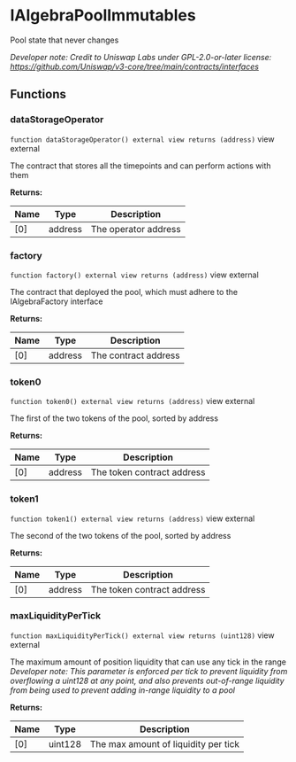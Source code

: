 

# IAlgebraPoolImmutables


Pool state that never changes



*Developer note: Credit to Uniswap Labs under GPL-2.0-or-later license:
https://github.com/Uniswap/v3-core/tree/main/contracts/interfaces*




## Functions
### dataStorageOperator


`function dataStorageOperator() external view returns (address)` view external

The contract that stores all the timepoints and can perform actions with them




**Returns:**

| Name | Type | Description |
| ---- | ---- | ----------- |
| [0] | address | The operator address |

### factory


`function factory() external view returns (address)` view external

The contract that deployed the pool, which must adhere to the IAlgebraFactory interface




**Returns:**

| Name | Type | Description |
| ---- | ---- | ----------- |
| [0] | address | The contract address |

### token0


`function token0() external view returns (address)` view external

The first of the two tokens of the pool, sorted by address




**Returns:**

| Name | Type | Description |
| ---- | ---- | ----------- |
| [0] | address | The token contract address |

### token1


`function token1() external view returns (address)` view external

The second of the two tokens of the pool, sorted by address




**Returns:**

| Name | Type | Description |
| ---- | ---- | ----------- |
| [0] | address | The token contract address |

### maxLiquidityPerTick


`function maxLiquidityPerTick() external view returns (uint128)` view external

The maximum amount of position liquidity that can use any tick in the range
*Developer note: This parameter is enforced per tick to prevent liquidity from overflowing a uint128 at any point, and
also prevents out-of-range liquidity from being used to prevent adding in-range liquidity to a pool*




**Returns:**

| Name | Type | Description |
| ---- | ---- | ----------- |
| [0] | uint128 | The max amount of liquidity per tick |




